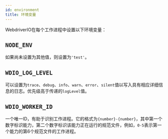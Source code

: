 ```yaml
---
id: environment
title: 环境变量
---
```


WebdriverIO在每个工作进程中设置以下环境变量：

## `NODE_ENV`

如果尚未设置为其他值，则设置为`'test'`。

## `WDIO_LOG_LEVEL`

可以设置为`trace`、`debug`、`info`、`warn`、`error`、`silent`值以写入具有相应详细信息的日志。优先级高于传递的`logLevel`值。

## `WDIO_WORKER_ID`

一个唯一ID，有助于识别工作进程。它的格式为`{number}-{number}`，其中第一个数字标识能力，第二个数字标识该能力正在运行的规范文件，例如，`0-5`表示第一个能力的第6个规范文件的工作进程。